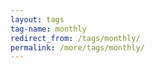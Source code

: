 ```yaml
---
layout: tags
tag-name: monthly
redirect_from: /tags/monthly/
permalink: /more/tags/monthly/
---
```

